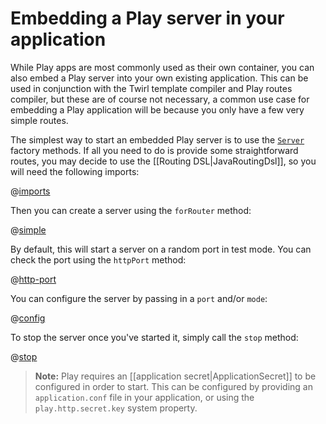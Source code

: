 <!--- Copyright (C) 2009-2018 Lightbend Inc. <https://www.lightbend.com> -->
# Embedding a Play server in your application

While Play apps are most commonly used as their own container, you can also embed a Play server into your own existing application.  This can be used in conjunction with the Twirl template compiler and Play routes compiler, but these are of course not necessary, a common use case for embedding a Play application will be because you only have a few very simple routes.

The simplest way to start an embedded Play server is to use the [`Server`](api/java/play/server/Server.html) factory methods.  If all you need to do is provide some straightforward routes, you may decide to use the [[Routing DSL|JavaRoutingDsl]], so you will need the following imports:

@[imports](code/javaguide/advanced/embedding/JavaEmbeddingPlay.java)

Then you can create a server using the `forRouter` method:

@[simple](code/javaguide/advanced/embedding/JavaEmbeddingPlay.java)

By default, this will start a server on a random port in test mode.  You can check the port using the `httpPort` method:

@[http-port](code/javaguide/advanced/embedding/JavaEmbeddingPlay.java)

You can configure the server by passing in a `port` and/or `mode`:

@[config](code/javaguide/advanced/embedding/JavaEmbeddingPlay.java)

To stop the server once you've started it, simply call the `stop` method:

@[stop](code/javaguide/advanced/embedding/JavaEmbeddingPlay.java)

> **Note:** Play requires an [[application secret|ApplicationSecret]] to be configured in order to start.  This can be configured by providing an `application.conf` file in your application, or using the `play.http.secret.key` system property.

